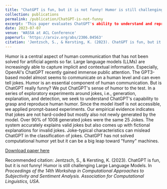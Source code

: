 ```yaml
---
title: "ChatGPT is fun, but it is not funny! Humor is still challenging Large Language Models"
collection: publications
permalink: /publication/ChatGPT-is-not-funny
excerpt: 'This paper evaluates ChatGPT's ability to understand and reproduce human humor through exploratory experiments.'
date: 2023-07-07
venue: 'WASSA at ACL Conference'
paperurl: 'https://arxiv.org/abs/2306.04563'
citation: 'Jentzsch, S., & Kersting, K. (2023). ChatGPT is fun, but it is not funny! Humor is still challenging Large Language Models. In <i>Proceedings of the 14th Workshop in Computational Approaches to Subjectivity and Sentiment Analysis. Association for Computational Linguistics, USA.<i>'
---
```

Humor is a central aspect of human communication that has not been solved for artificial agents so far. Large language models (LLMs) are increasingly able to capture implicit and contextual information. Especially, OpenAI's ChatGPT recently gained immense public attention. The GPT3-based model almost seems to communicate on a human level and can even tell jokes. Humor is an essential component of human communication. But is ChatGPT really funny? We put ChatGPT's sense of humor to the test. In a series of exploratory experiments around jokes, i.e., generation, explanation, and detection, we seek to understand ChatGPT's capability to grasp and reproduce human humor. Since the model itself is not accessible, we applied prompt-based experiments. Our empirical evidence indicates that jokes are not hard-coded but mostly also not newly generated by the model. Over 90% of 1008 generated jokes were the same 25 Jokes. The system accurately explains valid jokes but also comes up with fictional explanations for invalid jokes. Joke-typical characteristics can mislead ChatGPT in the classification of jokes. ChatGPT has not solved computational humor yet but it can be a big leap toward "funny" machines. 

[Download paper here](https://arxiv.org/abs/2306.04563)

Recommended citation: Jentzsch, S., & Kersting, K. (2023). ChatGPT is fun, but it is not funny! Humor is still challenging Large Language Models. In <i>Proceedings of the 14th Workshop in Computational Approaches to Subjectivity and Sentiment Analysis. Association for Computational Linguistics, USA.<i>